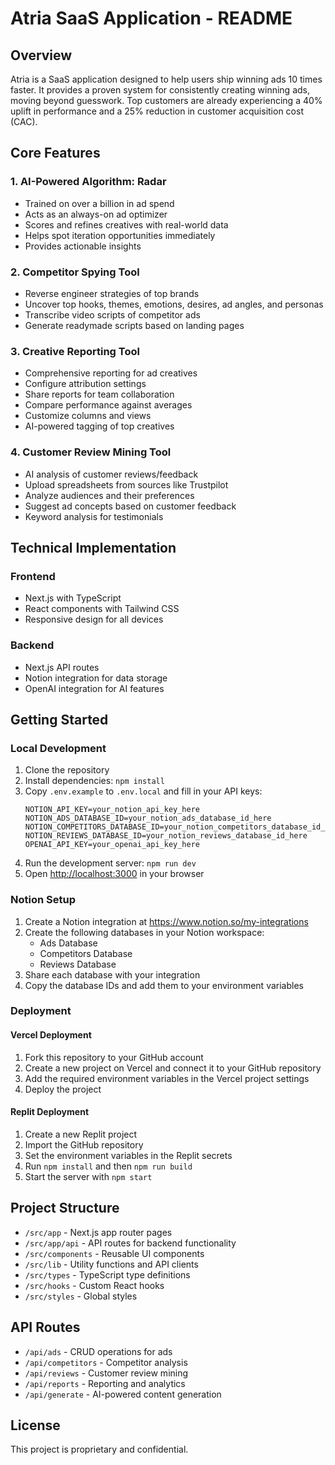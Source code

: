 # Atria SaaS Application - README

## Overview
Atria is a SaaS application designed to help users ship winning ads 10 times faster. It provides a proven system for consistently creating winning ads, moving beyond guesswork. Top customers are already experiencing a 40% uplift in performance and a 25% reduction in customer acquisition cost (CAC).

## Core Features

### 1. AI-Powered Algorithm: Radar
- Trained on over a billion in ad spend
- Acts as an always-on ad optimizer
- Scores and refines creatives with real-world data
- Helps spot iteration opportunities immediately
- Provides actionable insights

### 2. Competitor Spying Tool
- Reverse engineer strategies of top brands
- Uncover top hooks, themes, emotions, desires, ad angles, and personas
- Transcribe video scripts of competitor ads
- Generate readymade scripts based on landing pages

### 3. Creative Reporting Tool
- Comprehensive reporting for ad creatives
- Configure attribution settings
- Share reports for team collaboration
- Compare performance against averages
- Customize columns and views
- AI-powered tagging of top creatives

### 4. Customer Review Mining Tool
- AI analysis of customer reviews/feedback
- Upload spreadsheets from sources like Trustpilot
- Analyze audiences and their preferences
- Suggest ad concepts based on customer feedback
- Keyword analysis for testimonials

## Technical Implementation

### Frontend
- Next.js with TypeScript
- React components with Tailwind CSS
- Responsive design for all devices

### Backend
- Next.js API routes
- Notion integration for data storage
- OpenAI integration for AI features

## Getting Started

### Local Development
1. Clone the repository
2. Install dependencies: `npm install`
3. Copy `.env.example` to `.env.local` and fill in your API keys:
   ```
   NOTION_API_KEY=your_notion_api_key_here
   NOTION_ADS_DATABASE_ID=your_notion_ads_database_id_here
   NOTION_COMPETITORS_DATABASE_ID=your_notion_competitors_database_id_here
   NOTION_REVIEWS_DATABASE_ID=your_notion_reviews_database_id_here
   OPENAI_API_KEY=your_openai_api_key_here
   ```
4. Run the development server: `npm run dev`
5. Open [http://localhost:3000](http://localhost:3000) in your browser

### Notion Setup
1. Create a Notion integration at https://www.notion.so/my-integrations
2. Create the following databases in your Notion workspace:
   - Ads Database
   - Competitors Database
   - Reviews Database
3. Share each database with your integration
4. Copy the database IDs and add them to your environment variables

### Deployment

#### Vercel Deployment
1. Fork this repository to your GitHub account
2. Create a new project on Vercel and connect it to your GitHub repository
3. Add the required environment variables in the Vercel project settings
4. Deploy the project

#### Replit Deployment
1. Create a new Replit project
2. Import the GitHub repository
3. Set the environment variables in the Replit secrets
4. Run `npm install` and then `npm run build`
5. Start the server with `npm start`

## Project Structure

- `/src/app` - Next.js app router pages
- `/src/app/api` - API routes for backend functionality
- `/src/components` - Reusable UI components
- `/src/lib` - Utility functions and API clients
- `/src/types` - TypeScript type definitions
- `/src/hooks` - Custom React hooks
- `/src/styles` - Global styles

## API Routes

- `/api/ads` - CRUD operations for ads
- `/api/competitors` - Competitor analysis
- `/api/reviews` - Customer review mining
- `/api/reports` - Reporting and analytics
- `/api/generate` - AI-powered content generation

## License
This project is proprietary and confidential.
